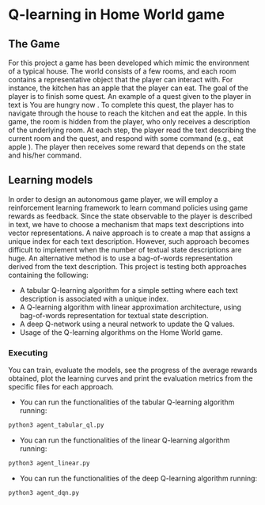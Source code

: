 # Q-learning in Home World game 

## The Game

For this project a game has been developed which mimic the environment of a typical house. The world consists of a few rooms, and each room contains a representative object that the player can interact with. For instance, the kitchen has an apple that the player can eat. The goal of the player is to finish some quest. An example of a quest given to the player in text is You are hungry now . To complete this quest, the player has to navigate through the house to reach the kitchen and eat the apple. In this game, the room is hidden from the player, who only receives a description of the underlying room. At each step, the player read the text describing the current room and the quest, and respond with some command (e.g., eat apple ). The player then receives some reward that depends on the state and his/her command.


## Learning models

In order to design an autonomous game player, we will employ a reinforcement learning framework to learn command policies using game rewards as feedback. Since the state observable to the player is described in text, we have to choose a mechanism that maps text descriptions into vector representations. A naive approach is to create a map that assigns a unique index for each text description. However, such approach becomes difficult to implement when the number of textual state descriptions are huge. An alternative method is to use a bag-of-words representation derived from the text description. This project is testing both approaches containing the following:

- A tabular Q-learning algorithm for a simple setting where each text description is associated with a unique index.
- A Q-learning algorithm with linear approximation architecture, using bag-of-words representation for textual state description.
- A deep Q-network using a neural network to update the Q values.
- Usage of the Q-learning algorithms on the Home World game.


### Executing
You can train, evaluate the models, see the progress of the average rewards obtained, plot the learning curves and print the evaluation metrics from the specific files for each approach.

- You can run the functionalities of the tabular Q-learning algorithm running:

```bash
python3 agent_tabular_ql.py
```

- You can run the functionalities of the linear Q-learning algorithm running:

```bash
python3 agent_linear.py
```

- You can run the functionalities of the deep Q-learning algorithm running:

```bash
python3 agent_dqn.py
```
